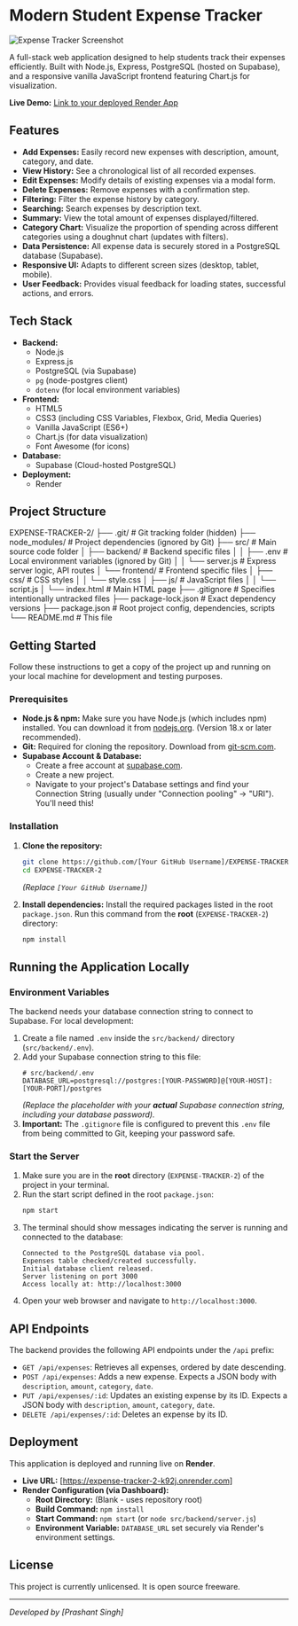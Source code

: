 # Modern Student Expense Tracker

![Expense Tracker Screenshot](![screencapture-expense-tracker-2-k92j-onrender-2025-04-12-23_42_17](https://github.com/user-attachments/assets/f29c7033-c1f1-4682-8d8d-b47c87089447)
)  

A full-stack web application designed to help students track their expenses efficiently. Built with Node.js, Express, PostgreSQL (hosted on Supabase), and a responsive vanilla JavaScript frontend featuring Chart.js for visualization.

**Live Demo:** [Link to your deployed Render App]([https://expense-tracker-2-k92j.onrender.com]) <!-- <<< REPLACE THIS URL -->

## Features

*   **Add Expenses:** Easily record new expenses with description, amount, category, and date.
*   **View History:** See a chronological list of all recorded expenses.
*   **Edit Expenses:** Modify details of existing expenses via a modal form.
*   **Delete Expenses:** Remove expenses with a confirmation step.
*   **Filtering:** Filter the expense history by category.
*   **Searching:** Search expenses by description text.
*   **Summary:** View the total amount of expenses displayed/filtered.
*   **Category Chart:** Visualize the proportion of spending across different categories using a doughnut chart (updates with filters).
*   **Data Persistence:** All expense data is securely stored in a PostgreSQL database (Supabase).
*   **Responsive UI:** Adapts to different screen sizes (desktop, tablet, mobile).
*   **User Feedback:** Provides visual feedback for loading states, successful actions, and errors.

## Tech Stack

*   **Backend:**
    *   Node.js
    *   Express.js
    *   PostgreSQL (via Supabase)
    *   `pg` (node-postgres client)
    *   `dotenv` (for local environment variables)
*   **Frontend:**
    *   HTML5
    *   CSS3 (including CSS Variables, Flexbox, Grid, Media Queries)
    *   Vanilla JavaScript (ES6+)
    *   Chart.js (for data visualization)
    *   Font Awesome (for icons)
*   **Database:**
    *   Supabase (Cloud-hosted PostgreSQL)
*   **Deployment:**
    *   Render

## Project Structure
EXPENSE-TRACKER-2/
├── .git/ # Git tracking folder (hidden)
├── node_modules/ # Project dependencies (ignored by Git)
├── src/ # Main source code folder
│ ├── backend/ # Backend specific files
│ │ ├── .env # Local environment variables (ignored by Git)
│ │ └── server.js # Express server logic, API routes
│ └── frontend/ # Frontend specific files
│ ├── css/ # CSS styles
│ │ └── style.css
│ ├── js/ # JavaScript files
│ │ └── script.js
│ └── index.html # Main HTML page
├── .gitignore # Specifies intentionally untracked files
├── package-lock.json # Exact dependency versions
├── package.json # Root project config, dependencies, scripts
└── README.md # This file

## Getting Started

Follow these instructions to get a copy of the project up and running on your local machine for development and testing purposes.

### Prerequisites

*   **Node.js & npm:** Make sure you have Node.js (which includes npm) installed. You can download it from [nodejs.org](https://nodejs.org/). (Version 18.x or later recommended).
*   **Git:** Required for cloning the repository. Download from [git-scm.com](https://git-scm.com/).
*   **Supabase Account & Database:**
    *   Create a free account at [supabase.com](https://supabase.com/).
    *   Create a new project.
    *   Navigate to your project's Database settings and find your Connection String (usually under "Connection pooling" -> "URI"). You'll need this!

### Installation

1.  **Clone the repository:**
    ```bash
    git clone https://github.com/[Your GitHub Username]/EXPENSE-TRACKER-2.git
    cd EXPENSE-TRACKER-2
    ```
    *(Replace `[Your GitHub Username]`)*

2.  **Install dependencies:** Install the required packages listed in the root `package.json`. Run this command from the **root** (`EXPENSE-TRACKER-2`) directory:
    ```bash
    npm install
    ```

## Running the Application Locally

### Environment Variables

The backend needs your database connection string to connect to Supabase. For local development:

1.  Create a file named `.env` inside the `src/backend/` directory (`src/backend/.env`).
2.  Add your Supabase connection string to this file:
    ```dotenv
    # src/backend/.env
    DATABASE_URL=postgresql://postgres:[YOUR-PASSWORD]@[YOUR-HOST]:[YOUR-PORT]/postgres
    ```
    *(Replace the placeholder with your **actual** Supabase connection string, including your database password).*
3.  **Important:** The `.gitignore` file is configured to prevent this `.env` file from being committed to Git, keeping your password safe.

### Start the Server

1.  Make sure you are in the **root** directory (`EXPENSE-TRACKER-2`) of the project in your terminal.
2.  Run the start script defined in the root `package.json`:
    ```bash
    npm start
    ```
3.  The terminal should show messages indicating the server is running and connected to the database:
    ```
    Connected to the PostgreSQL database via pool.
    Expenses table checked/created successfully.
    Initial database client released.
    Server listening on port 3000
    Access locally at: http://localhost:3000
    ```
4.  Open your web browser and navigate to `http://localhost:3000`.

## API Endpoints

The backend provides the following API endpoints under the `/api` prefix:

*   `GET /api/expenses`: Retrieves all expenses, ordered by date descending.
*   `POST /api/expenses`: Adds a new expense. Expects a JSON body with `description`, `amount`, `category`, `date`.
*   `PUT /api/expenses/:id`: Updates an existing expense by its ID. Expects a JSON body with `description`, `amount`, `category`, `date`.
*   `DELETE /api/expenses/:id`: Deletes an expense by its ID.

## Deployment

This application is deployed and running live on **Render**.

*   **Live URL:** [https://expense-tracker-2-k92j.onrender.com] <!-- <<< REPLACE THIS URL -->
*   **Render Configuration (via Dashboard):**
    *   **Root Directory:** (Blank - uses repository root)
    *   **Build Command:** `npm install`
    *   **Start Command:** `npm start` (or `node src/backend/server.js`)
    *   **Environment Variable:** `DATABASE_URL` set securely via Render's environment settings.

## License

This project is currently unlicensed. It is open source freeware.

---

*Developed by [Prashant Singh]* <!-- Optional: Add your name/link -->
